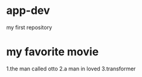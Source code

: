 # app-dev
my first repository

# my favorite movie
1.the man called otto 
2.a man in loved
3.transformer
